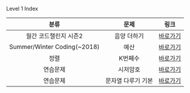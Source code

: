 Level 1 Index

|            분류             |        문제        |                                           링크                                           |
| :-------------------------: | :----------------: | :--------------------------------------------------------------------------------------: |
|    월간 코드챌린지 시즌2    |    음양 더하기     |           [바로가기](https://programmers.co.kr/learn/courses/30/lessons/76501)           |
| Summer/Winter Coding(~2018) |        예산        |           [바로가기](https://programmers.co.kr/learn/courses/30/lessons/12982)           |
|            정렬             |      K번째수       |           [바로가기](https://programmers.co.kr/learn/courses/30/lessons/42748)           |
|          연습문제           |      시저암호      |           [바로가기](https://programmers.co.kr/learn/courses/30/lessons/12926)           |
|          연습문제           | 문자열 다루기 기본 | [바로가기](https://programmers.co.kr/learn/courses/30/lessons/12918?language=javascript) |
